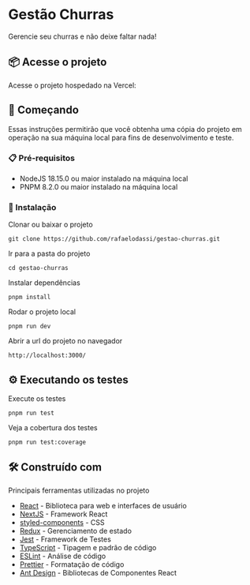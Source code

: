 # Gestão Churras

Gerencie seu churras e não deixe faltar nada!

## 📦 Acesse o projeto

Acesse o projeto hospedado na Vercel:

## 🚀 Começando

Essas instruções permitirão que você obtenha uma cópia do projeto em operação na sua máquina local para fins de desenvolvimento e teste.

### 📋 Pré-requisitos

- NodeJS 18.15.0 ou maior instalado na máquina local
- PNPM 8.2.0 ou maior instalado na máquina local

### 🔧 Instalação

Clonar ou baixar o projeto

```
git clone https://github.com/rafaelodassi/gestao-churras.git
```

Ir para a pasta do projeto

```
cd gestao-churras
```

Instalar dependências

```
pnpm install
```

Rodar o projeto local

```
pnpm run dev
```

Abrir a url do projeto no navegador

```
http://localhost:3000/
```

## ⚙️ Executando os testes

Execute os testes

```
pnpm run test
```

Veja a cobertura dos testes

```
pnpm run test:coverage
```

## 🛠️ Construído com

Principais ferramentas utilizadas no projeto

- [React](https://react.dev/) - Biblioteca para web e interfaces de usuário
- [NextJS](https://nextjs.org/) - Framework React
- [styled-components](https://styled-components.com/) - CSS
- [Redux](https://redux.js.org/) - Gerenciamento de estado
- [Jest](https://jestjs.io/pt-BR/) - Framework de Testes
- [TypeScript](https://www.typescriptlang.org/) - Tipagem e padrão de código
- [ESLint](https://eslint.org/) - Análise de código
- [Prettier](https://prettier.io/) - Formatação de código
- [Ant Design](https://ant.design/) - Bibliotecas de Componentes React
